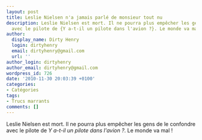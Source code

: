 ```yaml
---
layout: post
title: Leslie Nielsen n'a jamais parlé de monsieur tout nu
description: Leslie Nielsen est mort. Il ne pourra plus empêcher les gens de le confondre
  avec le pilote de {Y a-t-il un pilote dans l'avion ?}. Le monde va mal !
author:
  display_name: Dirty Henry
  login: dirtyhenry
  email: dirtyhenry@gmail.com
  url: ''
author_login: dirtyhenry
author_email: dirtyhenry@gmail.com
wordpress_id: 726
date: '2010-11-30 20:03:39 +0100'
categories:
- Catégories
tags:
- Trucs marrants
comments: []
---
```

Leslie Nielsen est mort. Il ne pourra plus empêcher les gens de le confondre avec le pilote de *Y a-t-il un pilote dans l'avion ?*. Le monde va mal !
